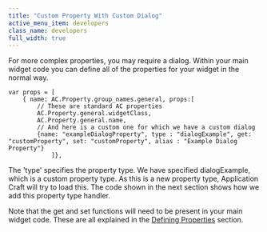 ```yaml
---
title: "Custom Property With Custom Dialog"
active_menu_item: developers
class_name: developers
full_width: true
---
```



For more complex properties, you may require a dialog. Within your main widget code you can define all of the properties for your widget in the normal way.

    var props = [
        { name: AC.Property.group_names.general, props:[
            // These are standard AC properties
            AC.Property.general.widgetClass,
            AC.Property.general.name,
            // And here is a custom one for which we have a custom dialog
            {name: "exampleDialogProperty", type : "dialogExample", get: "customProperty", set: "customProperty", alias : "Example Dialog Property"}
                ]},
   

The 'type' specifies the property type. We have specified dialogExample, which is a custom property type. As this is a new property type, Application Craft will try to load this. The code shown in the next section shows how we add this property type handler.

Note that the get and set functions will need to be present in your main widget code. These are all explained in the [Defining Properties](../anatomy-of-a-basic-widget/defining-properties) section.

